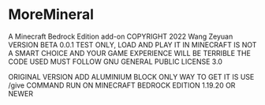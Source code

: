 # MoreMineral
A Minecraft Bedrock Edition add-on
COPYRIGHT 2022 Wang Zeyuan
VERSION BETA 0.0.1
TEST ONLY, LOAD AND PLAY IT IN MINECRAFT IS NOT A SMART CHOICE AND YOUR GAME EXPERIENCE WILL BE TERRIBLE
THE CODE USED MUST FOLLOW GNU GENERAL PUBLIC LICENSE 3.0


ORIGINAL VERSION
ADD ALUMINIUM BLOCK
ONLY WAY TO GET IT IS USE /give COMMAND
RUN ON MINECRAFT BEDROCK EDITION 1.19.20 OR NEWER
